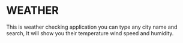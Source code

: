 # WEATHER

This is weather checking application you can type any city name and search, It will show you their temperature wind speed and humidity.
